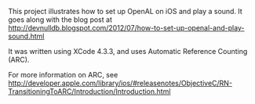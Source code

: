 This project illustrates how to set up OpenAL on iOS and play a sound. It goes along with the blog post at http://devnulldb.blogspot.com/2012/07/how-to-set-up-openal-and-play-sound.html

It was written using XCode 4.3.3, and uses Automatic Reference Counting (ARC).

For more information on ARC, see http://developer.apple.com/library/ios/#releasenotes/ObjectiveC/RN-TransitioningToARC/Introduction/Introduction.html

